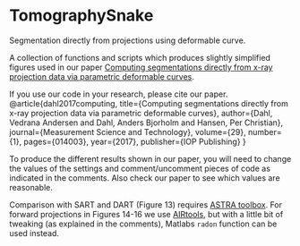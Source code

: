 # TomographySnake
Segmentation directly from projections using deformable curve.

A collection of functions and scripts which produces slightly simplified figures used in
our paper
[Computing segmentations directly from x-ray projection data via parametric deformable curves](https://iopscience.iop.org/article/10.1088/1361-6501/aa950e/meta).


If you use our code in your research, please cite our paper.
    @article{dahl2017computing,
      title={Computing segmentations directly from x-ray projection data via parametric deformable curves},
      author={Dahl, Vedrana Andersen and Dahl, Anders Bjorholm and Hansen, Per Christian},
      journal={Measurement Science and Technology},
      volume={29},
      number={1},
      pages={014003},
      year={2017},
      publisher={IOP Publishing}
    }


To produce the different results shown in our paper, you will need to change the
values of the settings and comment/uncomment pieces of code as indicated in the comments.
Also check our paper to see which values are reasonable.

Comparison with SART and DART (Figure 13) requires
[ASTRA toolbox](https://www.astra-toolbox.com/).
For forward projections in Figures 14-16 we use
[AIRtools](http://www.imm.dtu.dk/~pcha/AIRtoolsII/index.html),
but with a little bit of tweaking (as explained in the
comments), Matlabs `radon` function can be used instead.
